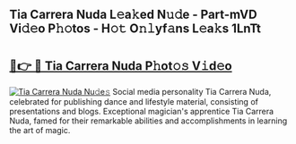 ## Tia Carrera Nuda L𝚎a𝚔ed N𝚞𝚍e - Part-mVD Vi𝚍𝚎o P𝚑𝚘tos - H𝚘𝚝 O𝚗𝚕yf𝚊ns L𝚎a𝚔s 1LnTt

# <h2><a href="http://kfe1w8.oniu.top/?m=Tia+Carrera+Nuda">🔗👉 🔴 Tia Carrera Nuda P𝚑ot𝚘𝚜 V𝚒d𝚎o</a></h2>

[![Tia Carrera Nuda Nu𝚍e𝚜](https://i.imgur.com/0qMVB7G.gif)](http://kfe1w8.oniu.top/?m=Tia+Carrera+Nuda)
Social media personality Tia Carrera Nuda, celebrated for publishing dance and lifestyle material, consisting of presentations and blogs. Exceptional magician's apprentice Tia Carrera Nuda, famed for their remarkable abilities and accomplishments in learning the art of magic.  
